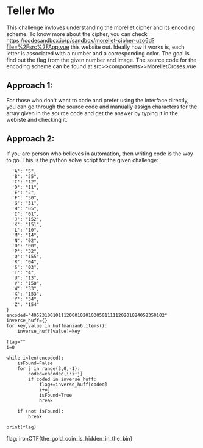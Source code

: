 # Teller Mo

This challenge invloves understanding the morellet cipher and its encoding scheme. To know more about the cipher, you can check https://codesandbox.io/p/sandbox/morellet-cipher-uzo6d?file=%2Fsrc%2FApp.vue this website out. Ideally how it works is, each letter is associated with a number and a corresponding color. The goal is find out the flag from the given number and image. The source code for the encoding scheme can be found at src>>components>>MorelletCroses.vue

## Approach 1:
For those who don't want to code and prefer using the interface directly, you can go through the source code and manually assign characters for the array given in the source code and get the answer by typing it in the webiste and checking it.

## Approach 2:
If you are person who believes in automation, then writing code is the way to go. This is the python solve script for the given challenge:


```huffmanian6 = {
  'A': "5",
  'B': "35",
  'C': "12",
  'D': "11",
  'E': "2",
  'F': "30",
  'G': "31",
  'H': "05",
  'I': "01",
  'J': "152",
  'K': "151",
  'L': "10",
  'M': "14",
  'N': "02",
  'O': "00",
  'P': "32",
  'Q': "155",
  'R': "04",
  'S': "03",
  'T': "4",
  'U': "13",
  'V': "150",
  'W': "33",
  'X': "153",
  'Y': "34",
  'Z': "154"
}
encoded="4052310010111200010201030501111120201024052350102"
inverse_huff={}
for key,value in huffmanian6.items():
    inverse_huff[value]=key

flag=""
i=0

while i<len(encoded):
    isFound=False
    for j in range(3,0,-1):
        coded=encoded[i:i+j]
        if coded in inverse_huff:
            flag+=inverse_huff[coded]
            i+=j
            isFound=True
            break
        
    if (not isFound):
        break

print(flag)
```

flag: ironCTF{the_gold_coin_is_hidden_in_the_bin}






